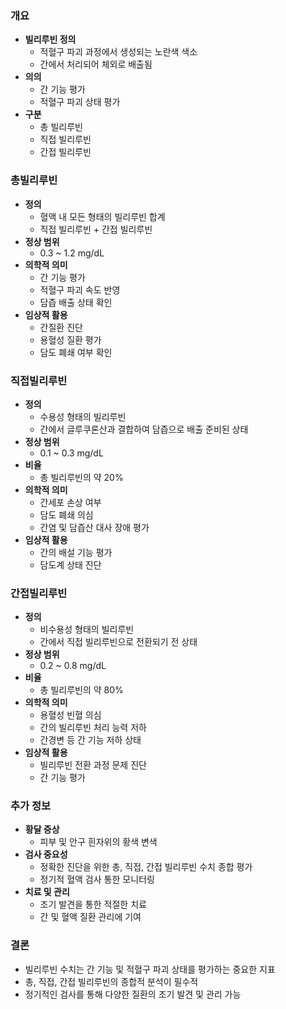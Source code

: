 ### 개요

- **빌리루빈 정의**
    - 적혈구 파괴 과정에서 생성되는 노란색 색소
    - 간에서 처리되어 체외로 배출됨
- **의의**
    - 간 기능 평가
    - 적혈구 파괴 상태 평가
- **구분**
    - 총 빌리루빈
    - 직접 빌리루빈
    - 간접 빌리루빈

### 총빌리루빈

- **정의**
    - 혈액 내 모든 형태의 빌리루빈 합계
    - 직접 빌리루빈 + 간접 빌리루빈
- **정상 범위**
    - 0.3 ~ 1.2 mg/dL
- **의학적 의미**
    - 간 기능 평가
    - 적혈구 파괴 속도 반영
    - 담즙 배출 상태 확인
- **임상적 활용**
    - 간질환 진단
    - 용혈성 질환 평가
    - 담도 폐쇄 여부 확인

### 직접빌리루빈

- **정의**
    - 수용성 형태의 빌리루빈
    - 간에서 글루쿠론산과 결합하여 담즙으로 배출 준비된 상태
- **정상 범위**
    - 0.1 ~ 0.3 mg/dL
- **비율**
    - 총 빌리루빈의 약 20%
- **의학적 의미**
    - 간세포 손상 여부
    - 담도 폐쇄 의심
    - 간염 및 담즙산 대사 장애 평가
- **임상적 활용**
    - 간의 배설 기능 평가
    - 담도계 상태 진단

### 간접빌리루빈

- **정의**
    - 비수용성 형태의 빌리루빈
    - 간에서 직접 빌리루빈으로 전환되기 전 상태
- **정상 범위**
    - 0.2 ~ 0.8 mg/dL
- **비율**
    - 총 빌리루빈의 약 80%
- **의학적 의미**
    - 용혈성 빈혈 의심
    - 간의 빌리루빈 처리 능력 저하
    - 간경변 등 간 기능 저하 상태
- **임상적 활용**
    - 빌리루빈 전환 과정 문제 진단
    - 간 기능 평가

### 추가 정보

- **황달 증상**
    - 피부 및 안구 흰자위의 황색 변색
- **검사 중요성**
    - 정확한 진단을 위한 총, 직접, 간접 빌리루빈 수치 종합 평가
    - 정기적 혈액 검사 통한 모니터링
- **치료 및 관리**
    - 조기 발견을 통한 적절한 치료
    - 간 및 혈액 질환 관리에 기여

### 결론

- 빌리루빈 수치는 간 기능 및 적혈구 파괴 상태를 평가하는 중요한 지표
- 총, 직접, 간접 빌리루빈의 종합적 분석이 필수적
- 정기적인 검사를 통해 다양한 질환의 조기 발견 및 관리 가능